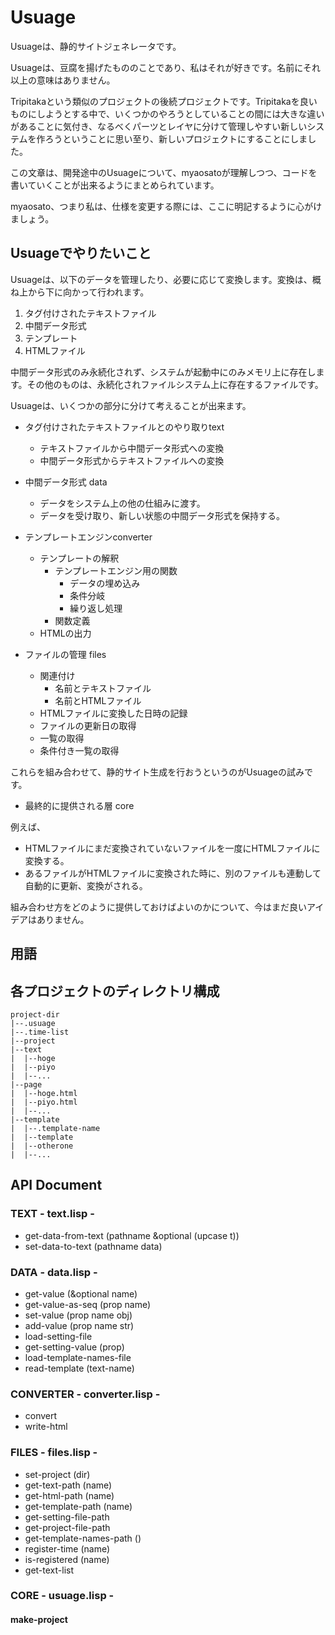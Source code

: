 # Usuage

Usuageは、静的サイトジェネレータです。

Usuageは、豆腐を揚げたもののことであり、私はそれが好きです。名前にそれ以上の意味はありません。

Tripitakaという類似のプロジェクトの後続プロジェクトです。Tripitakaを良いものにしようとする中で、いくつかのやろうとしていることの間には大きな違いがあることに気付き、なるべくパーツとレイヤに分けて管理しやすい新しいシステムを作ろうということに思い至り、新しいプロジェクトにすることにしました。

この文章は、開発途中のUsuageについて、myaosatoが理解しつつ、コードを書いていくことが出来るようにまとめられています。

myaosato、つまり私は、仕様を変更する際には、ここに明記するように心がけましょう。

## Usuageでやりたいこと

Usuageは、以下のデータを管理したり、必要に応じて変換します。変換は、概ね上から下に向かって行われます。

1. タグ付けされたテキストファイル
2. 中間データ形式
3. テンプレート
4. HTMLファイル

中間データ形式のみ永続化されず、システムが起動中にのみメモリ上に存在します。その他のものは、永続化されファイルシステム上に存在するファイルです。

Usuageは、いくつかの部分に分けて考えることが出来ます。

* タグ付けされたテキストファイルとのやり取りtext
    * テキストファイルから中間データ形式への変換
    * 中間データ形式からテキストファイルへの変換

* 中間データ形式 data
    * データをシステム上の他の仕組みに渡す。
    * データを受け取り、新しい状態の中間データ形式を保持する。
    
* テンプレートエンジンconverter
    * テンプレートの解釈
        * テンプレートエンジン用の関数
            * データの埋め込み
            * 条件分岐
            * 繰り返し処理
        * 関数定義
    * HTMLの出力

* ファイルの管理 files
    * 関連付け
        * 名前とテキストファイル
        * 名前とHTMLファイル
    * HTMLファイルに変換した日時の記録
    * ファイルの更新日の取得
    * 一覧の取得
    * 条件付き一覧の取得

これらを組み合わせて、静的サイト生成を行おうというのがUsuageの試みです。

* 最終的に提供される層 core

例えば、

* HTMLファイルにまだ変換されていないファイルを一度にHTMLファイルに変換する。
* あるファイルがHTMLファイルに変換された時に、別のファイルも連動して自動的に更新、変換がされる。

組み合わせ方をどのように提供しておけばよいのかについて、今はまだ良いアイデアはありません。

## 用語

## 各プロジェクトのディレクトリ構成

    project-dir
    |--.usuage
    |--.time-list
    |--project
    |--text
    |  |--hoge
    |  |--piyo
    |  |--...
    |--page
    |  |--hoge.html
    |  |--piyo.html
    |  |--...
    |--template
    |  |--.template-name
    |  |--template
    |  |--otherone
    |  |--...

## API Document

### TEXT - text.lisp -

* get-data-from-text (pathname &optional (upcase t))
* set-data-to-text (pathname data)

### DATA - data.lisp -

* get-value (&optional name)
* get-value-as-seq (prop name)
* set-value (prop name obj)
* add-value (prop name str)
* load-setting-file
* get-setting-value (prop)
* load-template-names-file 
* read-template (text-name)

### CONVERTER - converter.lisp -

* convert
* write-html

### FILES - files.lisp -

* set-project (dir)
* get-text-path (name)
* get-html-path (name)
* get-template-path (name)
* get-setting-file-path 
* get-project-file-path 
* get-template-names-path ()
* register-time (name)
* is-registered (name)
* get-text-list 

### CORE - usuage.lisp -


#### make-project
